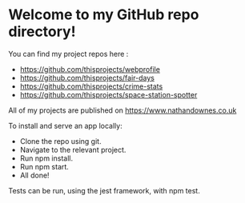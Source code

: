 # Welcome to my GitHub repo directory!

You can find my project repos here :

* https://github.com/thisprojects/webprofile  
* https://github.com/thisprojects/fair-days  
* https://github.com/thisprojects/crime-stats  
* https://github.com/thisprojects/space-station-spotter

All of my projects are published on https://www.nathandownes.co.uk

To install and serve an app locally: 

  * Clone the repo using git.
  * Navigate to the relevant project.
  * Run npm install. 
  * Run npm start.
  * All done!

Tests can be run, using the jest framework,  with npm test. 









